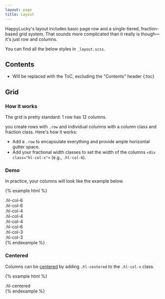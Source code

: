 ```yaml
---
layout: page
title: Layout
---
```


HappyLucky's layout includes basic page row and a single-tiered, fraction-based grid system. That sounds more complicated than it really is though—it's just row and columns.

You can find all the below styles in `_layout.scss`.

## Contents

* Will be replaced with the ToC, excluding the "Contents" header
{:toc}

## Grid

### How it works

The grid is pretty standard: 1 row has 12 columns.

you create rows with `.row` and individual columns with a column class and fraction class. Here's how it works:

- Add a `.row` to encapsulate everything and provide ample horizontal gutter space.
- Add your fractional width classes to set the width of the columns `<div class="hl-col-x">` (e.g., `.hl-col-6`).

### Demo

In practice, your columns will look like the example below.

{% example html %}
<div class="container grid-color">
  <div class="hl-row">
    <div class="hl-col-6">
      .hl-col-6
    </div>
    <div class="hl-col-6">
      .hl-col-6
    </div>
  </div>

  <div class="hl-row">
    <div class="hl-col-4">
      .hl-col-4
    </div>
    <div class="hl-col-4">
      .hl-col-4
    </div>
    <div class="hl-col-4">
      .hl-col-4
    </div>
  </div>

  <div class="hl-row">
    <div class="hl-col-6">
      .hl-col-6
    </div>
    <div class="hl-col-3">
      .hl-col-3
    </div>
    <div class="hl-col-3">
      .hl-col-3
    </div>
  </div>
</div>
{% endexample %}

### Centered

Columns can be [centered](/utilities/#centering-content) by adding `.hl-centered` to the `.hl-col-x` class.

{% example html %}
<div class="container grid-color">
  <div class="hl-row">
    <div class="hl-col-6 hl-centered">
      .hl-centered
    </div>
  </div>
</div>
{% endexample %}